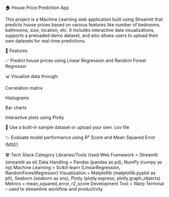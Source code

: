 
🏠 House Price Prediction App

This project is a Machine Learning web application built using Streamlit that predicts house prices based on various features like number of bedrooms, bathrooms, size, location, etc. It includes interactive data visualizations, supports a preloaded demo dataset, and also allows users to upload their own datasets for real-time predictions.

🚀 Features

✅ Predict house prices using Linear Regression and Random Forest Regressor

📊 Visualize data through:

Correlation matrix

Histograms

Bar charts

Interactive plots using Plotly

📁 Use a built-in sample dataset or upload your own .csv file

📉 Evaluate model performance using R² Score and Mean Squared Error (MSE)

🛠️ Tech Stack
Category	Libraries/Tools Used
Web Framework  =	Streamlit (streamlit as st)
Data Handling	= Pandas (pandas as pd), NumPy (numpy as np)
Machine Learning =	Scikit-learn (LinearRegression, RandomForestRegressor)
Visualization	= Matplotlib (matplotlib.pyplot as plt), Seaborn (seaborn as sns), Plotly (plotly.express, plotly.graph_objects)
Metrics =	mean_squared_error, r2_score
Development Tool	= Warp Terminal – used to streamline workflow and productivity
